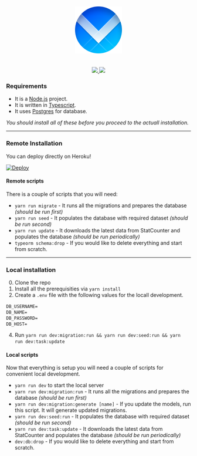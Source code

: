 <p align="center">
  <img src="./logo.png" width="128" height="128">
  <br>
  <br>
  <br>
    <a href="https://www.codacy.com/manual/rojcyk/viewports-server?utm_source=github.com&amp;utm_medium=referral&amp;utm_content=rojcyk/viewports-server&amp;utm_campaign=Badge_Grade">
       <img src="https://app.codacy.com/project/badge/Grade/350480bc997b459eaae80a2590dde884">
    </a>
    <a href="https://david-dm.org/rojcyk/viewports-server">
       <img src="https://david-dm.org/rojcyk/viewports-server.svg">
    </a>
</p>


### Requirements

- It is a [Node.js](https://nodejs.org/en/) project.
- It is written in [Typescript](https://www.typescriptlang.org/).
- It uses [Postgres](https://www.postgresql.org/download/) for database.

_You should install all of these before you proceed to the actuall installation._

---

### Remote Installation

You can deploy directly on Heroku!

[![Deploy](https://www.herokucdn.com/deploy/button.svg)](https://heroku.com/deploy)

#### Remote scripts

There is a couple of scripts that you will need:

- `yarn run migrate` - It runs all the migrations and prepares the database _(should be run first)_
- `yarn run seed` - It populates the database with required dataset _(should be run second)_
- `yarn run update` - It downloads the latest data from StatCounter and populates the database _(should be run periodically)_
- `typeorm schema:drop` - If you would like to delete everything and start from scratch.

---

### Local installation

0. Clone the repo
1. Install all the prerequisities via `yarn install`
2. Create a `.env` file with the following values for the locall development.

```
DB_USERNAME=
DB_NAME=
DB_PASSWORD=    
DB_HOST=
```

4. Run `yarn run dev:migration:run && yarn run dev:seed:run && yarn run dev:task:update`

#### Local scripts

Now that everything is setup you will need a couple of scripts for convenient local development.

- `yarn run dev` to start the local server
- `yarn run dev:migration:run` - It runs all the migrations and prepares the database _(should be run first)_
- `yarn run dev:migration:generate [name]` - If you update the models, run this script. It will generate updated migrations.
- `yarn run dev:seed:run` - It populates the database with required dataset _(should be run second)_
- `yarn run dev:task:update` - It downloads the latest data from StatCounter and populates the database _(should be run periodically)_
- `dev:db:drop` - If you would like to delete everything and start from scratch.
